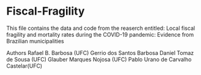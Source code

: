 # Fiscal-Fragility

This file contains the data and code from the reaserch entitled: Local fiscal fragility and mortality rates during the COVID-19 pandemic: Evidence from Brazilian municipalities

Authors
Rafael B. Barbosa (UFC)
Gerrio dos Santos Barbosa 
Daniel Tomaz de Sousa (UFC)
Glauber Marques Nojosa (UFC)
Pablo Urano de Carvalho Castelar(UFC)
